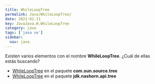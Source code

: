 ```yaml
---
title: WhileLoopTree
permalink: Java/WhileLoopTree/
date: 2021-01-11
key: JavaJava.W.WhileLoopTree
category: java
tags: ['java se']
sidebar: 
  nav: java
---
```


Existen varios elementos con el nombre **WhileLoopTree**. ¿Cuál de ellas estás buscando?
<ul>
<li><a href="/Java/WhileLoopTree-com-sun-source-tree/">WhileLoopTree</a> en el paquete <strong>com.sun.source.tree</strong></li>
<li><a href="/Java/WhileLoopTree-jdk-nashorn-api-tree/">WhileLoopTree</a> en el paquete <strong>jdk.nashorn.api.tree</strong></li>
<ul>
